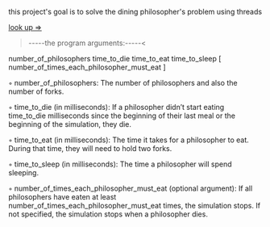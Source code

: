 this project's goal is to solve the dining philosopher's problem using threads

[look up =>](https://en.wikipedia.org/wiki/Dining_philosophers_problem)

>-----the program arguments:-----<

number_of_philosophers time_to_die time_to_eat time_to_sleep [ number_of_times_each_philosopher_must_eat ]

◦ number_of_philosophers: The number of philosophers and also the number of forks.

◦ time_to_die (in milliseconds): If a philosopher didn’t start eating time_to_die milliseconds since the beginning of their last meal
  or the beginning of the simulation, they die.

◦ time_to_eat (in milliseconds): The time it takes for a philosopher to eat. During that time, they will need to hold two forks.

◦ time_to_sleep (in milliseconds): The time a philosopher will spend sleeping.

◦ number_of_times_each_philosopher_must_eat (optional argument): If all philosophers have eaten at least number_of_times_each_philosopher_must_eat times,
  the simulation stops. If not specified, the simulation stops when a philosopher dies.
